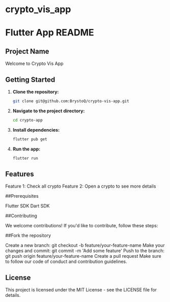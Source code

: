 # crypto_vis_app

# Flutter App README

## Project Name

Welcome to Crypto Vis App

## Getting Started

1. **Clone the repository:**
   ```bash
   git clone git@github.com:BrystoQ/crypto-vis-app.git
   ```
2. **Navigate to the project directory:**
   ```bash
   cd crypto-app
   ```
3. **Install dependencies:**
   ```bash
   flutter pub get
   ```
4. **Run the app:**
   ```bash
   flutter run
   ```

## Features

Feature 1: Check all crypto
Feature 2: Open a crypto to see more details

##Prerequisites

Flutter SDK
Dart SDK

##Contributing

We welcome contributions! If you'd like to contribute, follow these steps:

##Fork the repository

Create a new branch: git checkout -b feature/your-feature-name
Make your changes and commit: git commit -m 'Add some feature'
Push to the branch: git push origin feature/your-feature-name
Create a pull request
Make sure to follow our code of conduct and contribution guidelines.

## License

This project is licensed under the MIT License - see the LICENSE file for details.
